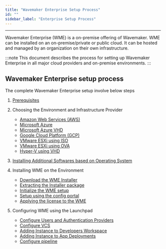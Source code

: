 ```yaml
---
title: "Wavemaker Enterprise Setup Process"
id: ""
sidebar_label: "Enterprise Setup Process"
---
```

---

Wavemaker Enterprise (WME) is a on-premise offering of Wavemaker. WME can be installed on an on-premise/private or public cloud. It can be hosted and managed by an organization on their own infrastructure.

:::note
This document describes the process for setting up Wavemaker Enterprise in all major cloud providers and on-premise environments.
:::

## Wavemaker Enterprise setup process

The complete Wavemaker Enterprise setup involve below steps

1. [Prerequisites](/learn/on-premise/prerequisites)  
2. Choosing the Environment and Infrastructure Provider

   - [Amazon Web Services (AWS)](/learn/on-premise/launching-instances-in-aws)
   - [Microsoft Azure](/learn/on-premise/launching-instances-in-azure)
   - [Microsoft Azure VHD](/learn/on-premise/launching-instances-in-azure-vhd)
   - [Google Cloud Platform (GCP)](/learn/on-premise/launching-instances-in-gcp)
   - [VMware ESXi using ISO](/learn/on-premise/launching-instances-in-esxi-iso)
   - [VMware ESXi using OVA](/learn/on-premise/launching-instances-in-esxi-ova)
   - [Hyper-V using VHD](/learn/on-premise/launching-instances-in-hyper-v-vhd)
3. [Installing Additional Softwares based on Operating System](/learn/on-premise/install-prerequisites)

4. Installing WME on the Environment
   - [Download the WME Installer](/learn/on-premise/download-copy-installer)
   - [Extracting the Installer package](/learn/on-premise/extract-package)
   - [Initialize the WME setup](/learn/on-premise/initilize-setup)
   - [Setup using the config portal](/learn/on-premise/setup-using-cw)
   - [Applying the license to the WME](/learn/on-premise/apply-license)

5. Configuring WME using the Launchpad
   - [Configure Users and Authentication Providers](/learn/on-premise/config-users-auth-providers)
   - [Configure VCS](/learn/on-premise/config-vcs)
   - [Adding Instance to Developers Workspace](/learn/on-premise/add-dev-capacity)
   - [Adding Instance to App Deployments](/learn/on-premise/add-apps-capacity)
   - [Configure pipeline](/learn/on-premise/config-pipeline)
